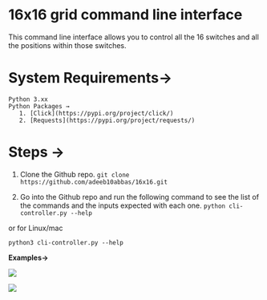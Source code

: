 # 16x16 grid command line interface

This command line interface allows you to control all the 16 switches and all the positions within those switches.

# System Requirements→
    Python 3.xx
    Python Packages →
       1. [Click](https://pypi.org/project/click/) 
       2. [Requests](https://pypi.org/project/requests/)


# Steps →
1. Clone the Github repo. 
    `git clone https://github.com/adeeb10abbas/16x16.git`


2. Go into the Github repo and run the following command to see the list of the commands and the inputs expected with each one.
    `python cli-controller.py --help`

or for Linux/mac

    python3 cli-controller.py --help

**Examples→**


![](https://paper-attachments.dropbox.com/s_79B124A28AFC511CB034C5169E7358F6244F4F01962B4744DCB7EC937A24945E_1562093807163_image.png)

![](https://paper-attachments.dropbox.com/s_79B124A28AFC511CB034C5169E7358F6244F4F01962B4744DCB7EC937A24945E_1562093945015_image.png)



